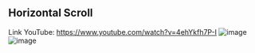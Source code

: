 ## Horizontal Scroll
Link YouTube: https://www.youtube.com/watch?v=4ehYkfh7P-I
![image](https://github.com/user-attachments/assets/d365a23e-0dc3-4d84-a000-6e7d98989a98)
![image](https://github.com/user-attachments/assets/87e18e02-a49e-4e48-aeb3-f1ca794a0d91)

